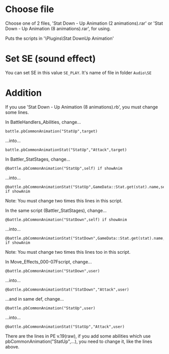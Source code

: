 # Choose file

Choose one of 2 files, 'Stat Down - Up Animation (2 animations).rar' or 'Stat Down - Up Animation (8 animations).rar', for using.

Puts the scripts in '\Plugins\Stat DownUp Animation'

# Set SE (sound effect)
You can set SE in this value `SE_PLAY`. It's name of file in folder `Audio\SE`

# Addition

If you use 'Stat Down - Up Animation (8 animations).rb', you must change some lines.


In BattleHandlers_Abilities, change...

	battle.pbCommonAnimation("StatUp",target)

...into...

	battle.pbCommonAnimationStat("StatUp","Attack",target)

In Battler_StatStages, change...

	@battle.pbCommonAnimation("StatUp",self) if showAnim

...into...

	@battle.pbCommonAnimationStat("StatUp",GameData::Stat.get(stat).name,self) if showAnim



Note: You must change two times this lines in this script.



In the same script (Battler_StatStages), change...

	@battle.pbCommonAnimation("StatDown",self) if showAnim

...into...

	@battle.pbCommonAnimationStat("StatDown",GameData::Stat.get(stat).name,self) if showAnim



Note: You must change two times this lines too in this script.



In Move_Effects_000-07Fscript, change...

	@battle.pbCommonAnimation("StatDown",user)

...into...

	@battle.pbCommonAnimationStat("StatDown","Attack",user)

...and in same def, change...

	@battle.pbCommonAnimation("StatUp",user)

...into...

	@battle.pbCommonAnimationStat("StatUp","Attack",user)



There are the lines in PE v.19(raw), if you add some abilities which use pbCommonAnimation("StatUp",...), you need to change it, like the lines above.
